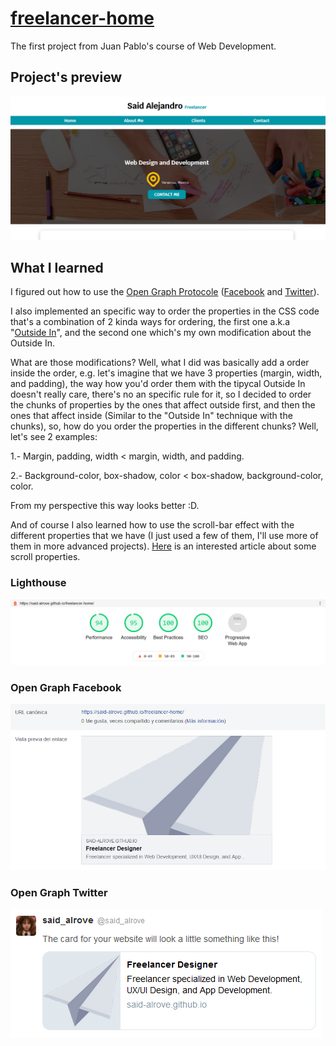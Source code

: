 # [freelancer-home](https://said-alrove.github.io/freelancer-home/)
The first project from Juan Pablo's course of Web Development.

## Project's preview
![](readme/screenshot.png)

## What I learned
I figured out how to use the [Open Graph Protocole](https://ogp.me/) ([Facebook](https://ahrefs.com/blog/open-graph-meta-tags/#:~:text=Open%20Graph%20meta%20tags%20are%20snippets%20of%20code,them%20in%20the%20%3Chead%3E%20section%20of%20a%20webpage.) and [Twitter](https://warfareplugins.com/open-graph-tags-twitter-cards-rich-pins/#:~:text=Twitter%20cards%20are%20pretty%20much%20exactly%20like%20Open,Cards%3A%20Title%2C%20description%2C%20thumbnail%2C%20and%20Twitter%20account%20attribution.)).

I also implemented an specific way to order the properties in the CSS code that's a combination of 2 kinda ways for ordering, the first one a.k.a "[Outside In](https://webdesign.tutsplus.com/articles/outside-in-ordering-css-properties-by-importance--cms-21685)", and the second one which's my own modification about the Outside In.

What are those modifications? Well, what I did was basically add a order inside the order, e.g. let's imagine that we have 3 properties (margin, width, and padding), the way how you'd order them with the tipycal Outside In doesn't really care, there's no an specific rule for it, so I decided to order the chunks of properties by the ones that affect outside first, and then the ones that affect inside (Similar to the "Outside In" technique with the chunks), so, how do you order the properties in the different chunks? Well, let's see 2 examples:

1.- Margin, padding, width < margin, width, and padding.

2.- Background-color, box-shadow, color < box-shadow, background-color, color.

From my perspective this way looks better :D.

And of course I also learned how to use the scroll-bar effect with the different properties that we have (I just used a few of them, I'll use more of them in more advanced projects). [Here](https://blog.logrocket.com/how-to-use-css-scroll-snap/#:~:text=How%20CSS%20Scroll%20Snap%20works.%20CSS%20Scroll%20Snap,%7B%20scroll-snap-type%3A%20%5B%20x%20%7C%20y%20%7C%20) is an interested article about some scroll properties.

### Lighthouse
![](readme/lighthouse.png)

### Open Graph Facebook
![](readme/facebook.png)

### Open Graph Twitter
![](readme/twitter.png)